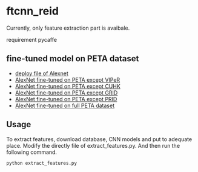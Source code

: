 # ftcnn_reid
Currently, only feature extraction part is avaibale. 

requirement pycaffe

## fine-tuned model on PETA dataset
* [deploy file of Alexnet](http://www.i.kyushu-u.ac.jp/~matsukawa/ReID_files/Alexnet_deploy.prototxt) 
* [AlexNet fine-tuned on PETA except VIPeR](http://www.i.kyushu-u.ac.jp/~matsukawa/ReID_file/Alexnet_PETA_except_VIPeR_comb_r7+multi_alpha0.5_train_iter_50000.caffemodel) 
* [AlexNet fine-tuned on PETA except CUHK](http://www.i.kyushu-u.ac.jp/~matsukawa/ReID_file/Alexnet_PETA_except_CUHK_comb_r7+multi_alpha0.5_train_iter_50000.caffemodel) 
* [AlexNet fine-tuned on PETA except GRID](http://www.i.kyushu-u.ac.jp/~matsukawa/ReID_file/Alexnet_PETA_except_GRID_comb_r7+multi_alpha0.5_train_iter_50000.caffemodel) 
* [AlexNet fine-tuned on PETA except PRID](http://www.i.kyushu-u.ac.jp/~matsukawa/ReID_file/Alexnet_PETA_except_PRID_comb_r7+multi_alpha0.5_train_iter_50000.caffemodel) 
* [AlexNet fine-tuned on full PETA dataset](http://www.i.kyushu-u.ac.jp/~matsukawa/ReID_file/Alexnet_PETA_all_comb_r7+multi_alpha0.5_train_iter_50000.caffemodel) 

## Usage
To extract features, download database, CNN models and put to adequate place. 
Modify the directly file of extract_features.py. 
And then run the following command. 

```
python extract_features.py
```
